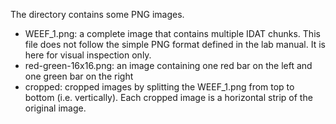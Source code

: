 The directory contains some PNG images.

* WEEF\_1.png: a complete image that contains multiple IDAT chunks. This file does not follow the simple PNG format defined in the lab manual. It is here for visual inspection only.
* red-green-16x16.png: an image containing one red bar on the left and one green bar on the right
* cropped: cropped images by splitting the WEEF\_1.png from top to bottom (i.e. vertically). Each cropped image is a horizontal strip of the original image.
